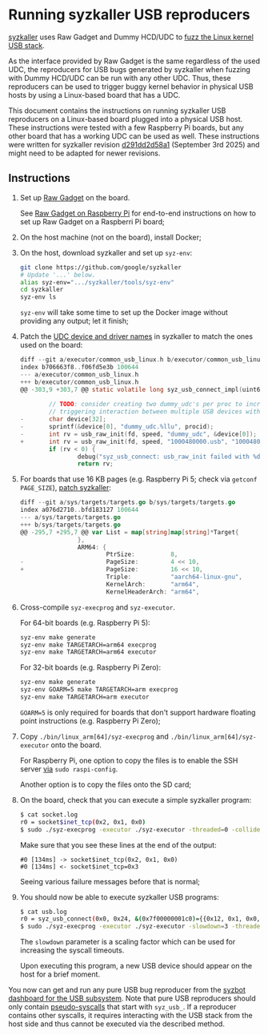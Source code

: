 Running syzkaller USB reproducers
=================================

[syzkaller](https://github.com/google/syzkaller) uses Raw Gadget and Dummy HCD/UDC to [fuzz the Linux kernel USB stack](https://github.com/google/syzkaller/blob/master/docs/linux/external_fuzzing_usb.md).

As the interface provided by Raw Gadget is the same regardless of the used UDC, the reproducers for USB bugs generated by syzkaller when fuzzing with Dummy HCD/UDC can be run with any other UDC.
Thus, these reproducers can be used to trigger buggy kernel behavior in physical USB hosts by using a Linux-based board that has a UDC.

This document contains the instructions on running syzkaller USB reproducers on a Linux-based board plugged into a physical USB host.
These instructions were tested with a few Raspberry Pi boards, but any other board that has a working UDC can be used as well.
These instructions were written for syzkaller revision [d291dd2d58a1](https://github.com/google/syzkaller/commit/d291dd2d58a1885c00a60561048b6ceb1bf1206a) (September 3rd 2025) and might need to be adapted for newer revisions.


## Instructions

1. Set up [Raw Gadget](https://github.com/xairy/raw-gadget) on the board.

    See [Raw Gadget on Raspberry Pi](setup_raspberry-pi.md) for end-to-end instructions on how to set up Raw Gadget on a Raspberri Pi board;

2. On the host machine (not on the board), install Docker;

3. On the host, download syzkaller and set up `syz-env`:

    ``` bash
    git clone https://github.com/google/syzkaller
    # Update '...' below.
    alias syz-env=".../syzkaller/tools/syz-env"
    cd syzkaller
    syz-env ls
    ```

    `syz-env` will take some time to set up the Docker image without providing any output; let it finish;

4. Patch the [UDC device and driver names](/README.md#usb-device-controllers) in syzkaller to match the ones used on the board:
    
    ``` c
    diff --git a/executor/common_usb_linux.h b/executor/common_usb_linux.h
    index b706663f8..f06fd5e3b 100644
    --- a/executor/common_usb_linux.h
    +++ b/executor/common_usb_linux.h
    @@ -303,9 +303,7 @@ static volatile long syz_usb_connect_impl(uint64 speed, uint64 dev_len, const ch
     
            // TODO: consider creating two dummy_udc's per proc to increace the chance of
            // triggering interaction between multiple USB devices within the same program.
    -       char device[32];
    -       sprintf(&device[0], "dummy_udc.%llu", procid);
    -       int rv = usb_raw_init(fd, speed, "dummy_udc", &device[0]);
    +       int rv = usb_raw_init(fd, speed, "1000480000.usb", "1000480000.usb");
            if (rv < 0) {
                    debug("syz_usb_connect: usb_raw_init failed with %d\n", rv);
                    return rv;
    ```

5. For boards that use 16 KB pages (e.g. Raspberry Pi 5; check via `getconf PAGE_SIZE`), [patch syzkaller](https://github.com/google/syzkaller/issues/4876):

    ``` go
    diff --git a/sys/targets/targets.go b/sys/targets/targets.go
    index a076d2710..bfd183127 100644
    --- a/sys/targets/targets.go
    +++ b/sys/targets/targets.go
    @@ -295,7 +295,7 @@ var List = map[string]map[string]*Target{
                    },
                    ARM64: {
                            PtrSize:          8,
    -                       PageSize:         4 << 10,
    +                       PageSize:         16 << 10,
                            Triple:           "aarch64-linux-gnu",
                            KernelArch:       "arm64",
                            KernelHeaderArch: "arm64",
    ```

6. Cross-compile `syz-execprog` and `syz-executor`.

    For 64-bit boards (e.g. Raspberry Pi 5):

    ``` bash
    syz-env make generate
    syz-env make TARGETARCH=arm64 execprog
    syz-env make TARGETARCH=arm64 executor
    ```

    For 32-bit boards (e.g. Raspberry Pi Zero):

    ``` bash
    syz-env make generate
    syz-env GOARM=5 make TARGETARCH=arm execprog
    syz-env make TARGETARCH=arm executor
    ```

    `GOARM=5` is only required for boards that don't support hardware floating point instructions (e.g. Raspberry Pi Zero);

7. Copy `./bin/linux_arm[64]/syz-execprog` and `./bin/linux_arm[64]/syz-executor` onto the board.

    For Raspberry Pi, one option to copy the files is to enable the SSH server [via](https://www.raspberrypi.com/documentation/computers/remote-access.html#ssh) `sudo raspi-config`.

    Another option is to copy the files onto the SD card;

7. On the board, check that you can execute a simple syzkaller program:

    ``` bash
    $ cat socket.log
    r0 = socket$inet_tcp(0x2, 0x1, 0x0)
    $ sudo ./syz-execprog -executor ./syz-executor -threaded=0 -collide=0 -procs=1 -enable='' -debug socket.log
    ```

    Make sure that you see these lines at the end of the output:

    ```
    #0 [134ms] -> socket$inet_tcp(0x2, 0x1, 0x0)
    #0 [134ms] <- socket$inet_tcp=0x3
    ```

    Seeing various failure messages before that is normal;

8. You should now be able to execute syzkaller USB programs:

    ``` bash
    $ cat usb.log
    r0 = syz_usb_connect(0x0, 0x24, &(0x7f00000001c0)={{0x12, 0x1, 0x0, 0x8e, 0x32, 0xf7, 0x20, 0xaf0, 0xd257, 0x4e87, 0x0, 0x0, 0x0, 0x1, [{{0x9, 0x2, 0x12, 0x1, 0x0, 0x0, 0x0, 0x0, [{{0x9, 0x4, 0xf, 0x0, 0x0, 0xff, 0xa5, 0x2c}}]}}]}}, 0x0)
    $ sudo ./syz-execprog -executor ./syz-executor -slowdown=3 -threaded=0 -collide=0 -procs=1 -enable='' -debug usb.log
    ```

    The `slowdown` parameter is a scaling factor which can be used for increasing the syscall timeouts.

    Upon executing this program, a new USB device should appear on the host for a brief moment.

You now can get and run any pure USB bug reproducer from the [syzbot dashboard for the USB subsystem](https://syzkaller.appspot.com/upstream?label=subsystems%3Ausb).
Note that pure USB reproducers should only contain [pseudo-syscalls](https://github.com/google/syzkaller/blob/master/docs/pseudo_syscalls.md) that start with `syz_usb_`.
If a reproducer contains other syscalls, it requires interacting with the USB stack from the host side and thus cannot be executed via the described method.
